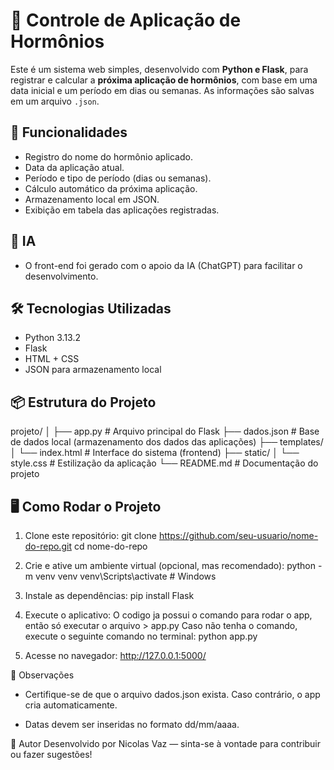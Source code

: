 # 💉 Controle de Aplicação de Hormônios

Este é um sistema web simples, desenvolvido com **Python e Flask**, para registrar e calcular a **próxima aplicação de hormônios**, com base em uma data inicial e um período em dias ou semanas. As informações são salvas em um arquivo `.json`.

## 🚀 Funcionalidades

- Registro do nome do hormônio aplicado.
- Data da aplicação atual.
- Período e tipo de período (dias ou semanas).
- Cálculo automático da próxima aplicação.
- Armazenamento local em JSON.
- Exibição em tabela das aplicações registradas.

## 🤖 IA 

- O front-end foi gerado com o apoio da IA (ChatGPT) para facilitar o desenvolvimento.

## 🛠 Tecnologias Utilizadas

- Python 3.13.2
- Flask
- HTML + CSS
- JSON para armazenamento local

## 📦 Estrutura do Projeto

projeto/
│
├── app.py # Arquivo principal do Flask
├── dados.json # Base de dados local (armazenamento dos dados das aplicações)
├── templates/
│ └── index.html # Interface do sistema (frontend)
├── static/
│ └── style.css # Estilização da aplicação
└── README.md # Documentação do projeto


## 🖥️ Como Rodar o Projeto

1. Clone este repositório:
   git clone https://github.com/seu-usuario/nome-do-repo.git
   cd nome-do-repo

2. Crie e ative um ambiente virtual (opcional, mas recomendado):
    python -m venv venv
    venv\Scripts\activate     # Windows

3. Instale as dependências:
   pip install Flask

4. Execute o aplicativo:
   O codigo ja possui o comando para rodar o app, então só executar o arquivo > app.py
   Caso não tenha o comando, execute o seguinte comando no terminal:
   python app.py

5. Acesse no navegador:
    http://127.0.0.1:5000/

📌 Observações
- Certifique-se de que o arquivo dados.json exista. Caso contrário, o app cria automaticamente.

- Datas devem ser inseridas no formato dd/mm/aaaa.

👤 Autor
Desenvolvido por Nicolas Vaz — sinta-se à vontade para contribuir ou fazer sugestões!
